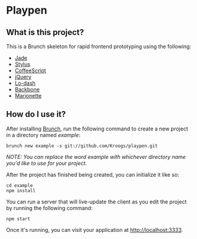 Playpen
=================

What is this project?
--------------------

This is a Brunch skeleton for rapid frontend prototyping using the following:

- [Jade][Jade]
- [Stylus][Stylus]
- [CoffeeScript][CoffeeScript]
- [jQuery][jQuery]
- [Lo-dash][Lo-dash]
- [Backbone][Backbone]
- [Marionette][Marionette]

How do I use it?
----------------

After installing [Brunch][Brunch], run the following command to create a new
project in a directory named *example*:

    brunch new example -s git://github.com/Kroogs/playpen.git

*NOTE: You can replace the word example with whichever directory name you'd
like to use for your project.*

After the project has finished being created, you can initialize
it like so:

    cd example
    npm install

You can run a server that will live-update the client as you edit the project
by running the following command:

    npm start

Once it's running, you can visit your application at
[http://localhost:3333](http://localhost:3333).

[Brunch]: http://brunch.io "Brunch"
[Jade]: http://jade-lang.com/ "Jade"
[Stylus]: http://learnboost.github.io/stylus/ "Stylus"
[CoffeeScript]: http://coffeescript.org/ "CoffeeScript"
[jQuery]: http://jquery.com/ "jQuery"
[Backbone]: http://backbonejs.org/ "Backbone"
[Lo-dash]: http://lodash.com/ "Lo-Dash"
[Marionette]: http://marionettejs.com/ "Marionette"
